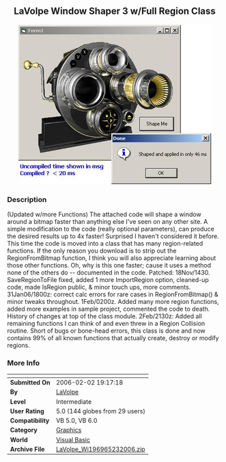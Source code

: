 ﻿<div align="center">

## LaVolpe Window Shaper 3 w/Full Region Class

<img src="PIC200511172352385503.jpg">
</div>

### Description

(Updated w/more Functions) The attached code will shape a window around a bitmap faster than anything else I've seen on any other site. A simple modification to the code (really optional parameters), can produce the desired results up to 4x faster! Surprised I haven't considered it before. This time the code is moved into a class that has many region-related functions. If the only reason you download is to strip out the RegionFromBitmap function, I think you will also appreciate learning about those other functions. Oh, why is this one faster; cause it uses a method none of the others do -- documented in the code. Patched: 18Nov/1430. SaveRegionToFile fixed, added 1 more ImportRegion option, cleaned-up code, made IsRegion public, &amp; minor touch ups, more comments. 31Jan06/1800z: correct calc errors for rare cases in RegionFromBitmap() &amp; minor tweaks throughout. 1Feb/0200z. Added many more region functions, added more examples in sample project, commented the code to death. History of changes at top of the class module. 2Feb/2130z: Added all remaining functions I can think of and even threw in a Region Collision routine. Short of bugs or bone-head errors, this class is done and now contains 99% of all known functions that actually create, destroy or modify regions.
 
### More Info
 


<span>             |<span>
---                |---
**Submitted On**   |2006-02-02 19:17:18
**By**             |[LaVolpe](https://github.com/Planet-Source-Code/PSCIndex/blob/master/ByAuthor/lavolpe.md)
**Level**          |Intermediate
**User Rating**    |5.0 (144 globes from 29 users)
**Compatibility**  |VB 5\.0, VB 6\.0
**Category**       |[Graphics](https://github.com/Planet-Source-Code/PSCIndex/blob/master/ByCategory/graphics__1-46.md)
**World**          |[Visual Basic](https://github.com/Planet-Source-Code/PSCIndex/blob/master/ByWorld/visual-basic.md)
**Archive File**   |[LaVolpe\_Wi196965232006\.zip](https://github.com/Planet-Source-Code/lavolpe-lavolpe-window-shaper-3-w-full-region-class__1-63291/archive/master.zip)








